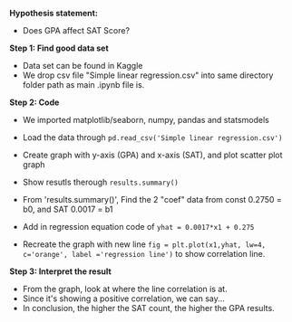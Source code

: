 **Hypothesis statement:**
- Does GPA affect SAT Score?
   
**Step 1: Find good data set**
- Data set can be found in Kaggle
- We drop csv file "Simple linear regression.csv" into same directory folder path as main .ipynb file is. 

**Step 2: Code**
- We imported matplotlib/seaborn, numpy, pandas and statsmodels

- Load the data through `pd.read_csv('Simple linear regression.csv')`

- Create graph with y-axis (GPA) and x-axis (SAT), and plot scatter plot graph

- Show resutls therough `results.summary()`

- From 'results.summary()', Find the 2 "coef" data from const 0.2750 = b0, and SAT 0.0017 = b1 
- Add in regression equation code of `yhat = 0.0017*x1 + 0.275`
- Recreate the graph with new line `fig = plt.plot(x1,yhat, lw=4, c='orange', label ='regression line')` to show correlation line.

**Step 3: Interpret the result**
- From the graph, look at where the line correlation is at.
- Since it's showing a positive correlation, we can say...
- In conclusion, the higher the SAT count, the higher the GPA results.
